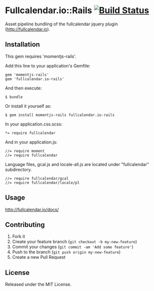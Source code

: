 # Fullcalendar.io::Rails [![Build Status](https://travis-ci.org/dbackowski/fullcalendar.io-rails.svg?branch=master)](https://travis-ci.org/dbackowski/fullcalendar.io-rails)

Asset pipeline bundling of the fullcalendar jquery plugin (http://fullcalendar.io).

## Installation

This gem requires 'momentjs-rails'.

Add this line to your application's Gemfile:

    gem 'momentjs-rails'
    gem 'fullcalendar.io-rails'

And then execute:

    $ bundle

Or install it yourself as:

    $ gem install momentjs-rails fullcalendar.io-rails

In your application.css.scss:

    *= require fullcalendar

And in your application.js:

    //= require moment
    //= require fullcalendar

Language files, gcal.js and locale-all.js are located under "fullcalendar" subdirectory.

    //= require fullcalendar/gcal
    //= require fullcalendar/locale/pl

## Usage

http://fullcalendar.io/docs/

## Contributing

1. Fork it
2. Create your feature branch (`git checkout -b my-new-feature`)
3. Commit your changes (`git commit -am 'Add some feature'`)
4. Push to the branch (`git push origin my-new-feature`)
5. Create a new Pull Request

## License

Released under the MIT License.
